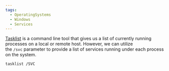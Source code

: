 ```yaml
---
tags:
  - OperatingSystems
  - Windows
  - Services
---
```

[Tasklist](https://learn.microsoft.com/en-us/windows-server/administration/windows-commands/tasklist) is a command line tool that gives us a list of currently running processes on a local or remote host. However, we can utilize the `/svc` parameter to provide a list of services running under each process on the system.

```
tasklist /SVC
```